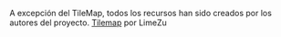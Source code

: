 A excepción del TileMap, todos los recursos han sido creados por los autores del proyecto.
[Tilemap](https://limezu.itch.io/modernexteriors) por LimeZu
